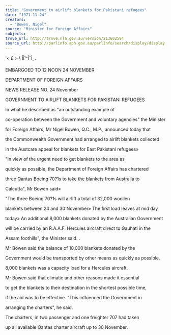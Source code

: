 ```yaml
---
title: "Government to airlift blankets for Pakistani refugees"
date: "1971-11-24"
creators:
  - "Bowen, Nigel"
source: "Minister for Foreign Affairs"
subjects:
trove_url: http://trove.nla.gov.au/version/213602594
source_url: http://parlinfo.aph.gov.au/parlInfo/search/display/display.w3p;query=Id%3A%22media/pressrel/HPR10018019%22
---
```


 '< £ >  \ ÎÎ¹^Î¯Î¸ .

 EMBARGOED TO 12 NOON 24 NOVEMBER

 DEPARTMENT OF FOREIGN AFFAIRS

 NEWS RELEASE NO. 24 November

 GOVERNMENT TO AIRLIFT BLANKETS FOR PAKISTANI REFUGEES

 In what he described as "an outstanding example of 

 co-operation between the Government and voluntary agencies" the Minister 

 for Foreign Affairs, Mr Nigel Bowen, Q.C., M.P., announced today that 

 the Commonwealth Government had arranged to airlift blankets collected 

 in the Austcare appeal for blankets for East Pakistani refugees»

 "In view of the urgent need to get blankets to the area as 

 quickly as possible, the Department of Foreign Affairs has chartered 

 three Qantas Boeing 70?1s to take the blankets from Australia to 

 Calcutta", Mr Bowen said»

 "The three Boeing 70?1s will airlift a total of 32,000 woollen 

 blankets between 24 and 30'November» The first load leaves at mid day 

 today» An additional 8,000 blankets donated by the Australian Government 

 will be carried by an R.A.A.F. Hercules aircraft direct to Gauhati in the 

 Assam foothills", the Minister said. .

 Mr Bowen said the balance of 10,000 blankets donated by the 

 Government would be transported by other means as quickly as possible. 

 8,000 blankets was a capacity load for a Hercules aircraft.

 Mr Bowen said that climatic and other reasons made it essential 

 to get the blankets to their destination in the shortest possible time, 

 if the aid was to be effective. "This influenced the Government in 

 arranging the charters", he said.

 The charters, in two passenger and one freighter 707 had taken 

 up all available Qantas charter aircraft up to 30 November.

